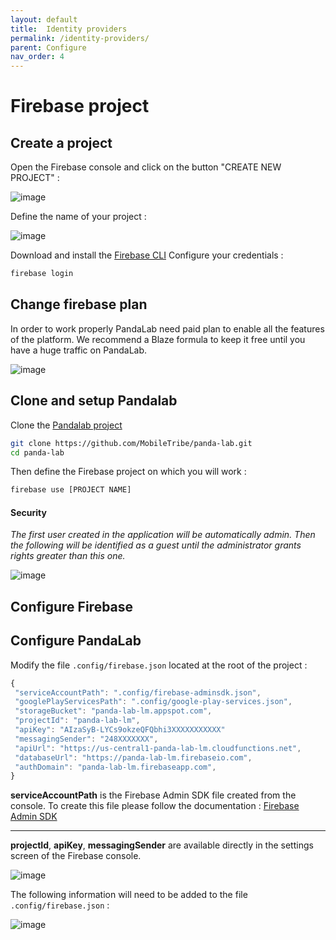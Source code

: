 ```yaml
---
layout: default
title:  Identity providers
permalink: /identity-providers/
parent: Configure
nav_order: 4
---
```


# Firebase project

## Create a project
Open the Firebase console and click on the button "CREATE NEW PROJECT" : 

![image](/assets/firebase/firebase-create-new-project.png)

Define the name of your project :

![image](/assets/firebase/firebase-create-new-project-name.png)

Download and install the [Firebase CLI](https://firebase.google.com/docs/cli) 
Configure your credentials :
```bash
firebase login
```

## Change firebase plan

In order to work properly PandaLab need paid plan to enable all the features of the platform. 
We recommend a Blaze formula to keep it free until you have a huge traffic on PandaLab.

![image](/assets/firebase/firebase-plan.png)


## Clone and setup Pandalab

Clone the [Pandalab project](https://github.com/MobileTribe/panda-lab) 
```bash
git clone https://github.com/MobileTribe/panda-lab.git
cd panda-lab
```

Then define the Firebase project on which you will work :
```bash
firebase use [PROJECT NAME]
```


#### Security

_The first user created in the application will be automatically admin. Then the following will be identified as a guest until the administrator grants rights greater than this one._

![image](/assets/screenshots/security.png)

## Configure Firebase



## Configure PandaLab

Modify the file `.config/firebase.json` located at the root of the project :

```javascript
{
 "serviceAccountPath": ".config/firebase-adminsdk.json",
 "googlePlayServicesPath": ".config/google-play-services.json",
 "storageBucket": "panda-lab-lm.appspot.com",
 "projectId": "panda-lab-lm",
 "apiKey": "AIzaSyB-LYCs9okzeQFQbhi3XXXXXXXXXXX"
 "messagingSender": "248XXXXXXX",
 "apiUrl": "https://us-central1-panda-lab-lm.cloudfunctions.net",
 "databaseUrl": "https://panda-lab-lm.firebaseio.com",
 "authDomain": "panda-lab-lm.firebaseapp.com",
}
```

**serviceAccountPath** is the Firebase Admin SDK file created from the console. To create this file please follow the documentation : [Firebase Admin SDK](https://firebase.google.com/docs/admin/setup)

--- 
**projectId**, **apiKey**, **messagingSender** are available directly in the settings screen of the Firebase console.

![image](/assets/firebase/firebase-config-web-create.png)

The following information will need to be added to the file `.config/firebase.json` : 

![image](/assets/firebase/firebase-config-web-created.png)



